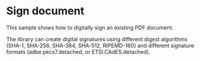 # Sign document
This sample shows how to digitally sign an existing PDF document.

The library can create digital signatures using different digest algorithms (SHA-1, SHA-256, SHA-384, SHA-512, RIPEMD-160) and different signature formats (adbe.pkcs7.detached, or ETSI.CAdES.detached).
